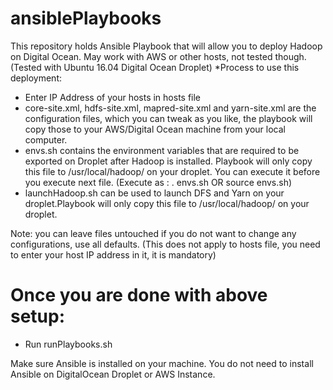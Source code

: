 # ansiblePlaybooks
This repository holds Ansible Playbook that will allow you to deploy Hadoop on Digital Ocean. May work with AWS or other hosts,
not tested though. (Tested with Ubuntu 16.04 Digital Ocean Droplet) 
*Process to use this deployment:
- Enter IP Address of your hosts in hosts file
- core-site.xml, hdfs-site.xml, mapred-site.xml and yarn-site.xml are the configuration files, which you can tweak as you like, the playbook 
will copy those to your AWS/Digital Ocean machine from your local computer. 
- envs.sh contains the environment variables that are required to be exported on Droplet after Hadoop is installed. Playbook will only copy 
this file to /usr/local/hadoop/ on your droplet. You can execute it before you execute next file. (Execute as : . envs.sh OR source envs.sh) 
- launchHadoop.sh can be used to launch DFS and Yarn on your droplet.Playbook will only copy this file to /usr/local/hadoop/ on your droplet.


Note: you can leave files untouched if you do not want to change any configurations, use all defaults. (This does not apply to hosts file, you
need to enter your host IP address in it, it is mandatory) 

# Once you are done with above setup:
- Run runPlaybooks.sh


Make sure Ansible is installed on your machine. You do not need to install Ansible on DigitalOcean Droplet or AWS Instance.
